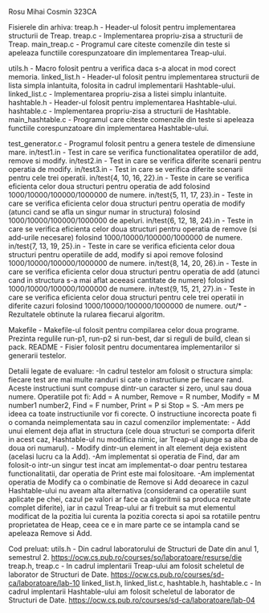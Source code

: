 Rosu Mihai Cosmin 323CA

Fisierele din arhiva:
treap.h - Header-ul folosit pentru implementarea structurii de Treap.
treap.c - Implementarea propriu-zisa a structurii de Treap.
main_treap.c - Programul care citeste comenzile din teste si apeleaza functiile
corespunzatoare din implementarea Treap-ului.

utils.h - Macro folosit pentru a verifica daca s-a alocat in mod corect memoria.
linked_list.h - Header-ul folosit pentru implementarea structurii de lista
simpla inlantuita, folosita in cadrul implementarii Hashtable-ului.
linked_list.c - Implementarea propriu-zisa a listei simplu inlantuite.
hashtable.h - Header-ul folosit pentru implementarea Hashtable-ului.
hashtable.c - Implementarea propriu-zisa a structurii de Hashtable.
main_hashtable.c - Programul care citeste comenzile din teste si apeleaza
functiile corespunzatoare din implementarea Hashtable-ului.

test_generator.c - Programul folosit pentru a genera testele de dimensiune mare.
in/test1.in - Test in care se verifica functionalitatea operatiilor de add,
remove si modify.
in/test2.in - Test in care se verifica diferite scenarii pentru operatia de
modify.
in/test3.in - Test in care se verifica diferite scenarii pentru cele trei
operatii.
in/test{4, 10, 16, 22}.in - Teste in care se verifica eficienta celor doua
structuri pentru operatia de add folosind 1000/10000/100000/1000000 de numere.
in/test{5, 11, 17, 23}.in - Teste in care se verifica eficienta celor doua
structuri pentru operatia de modify (atunci cand se afla un singur numar in
structura) folosind 1000/10000/100000/1000000 de apeluri.
in/test{6, 12, 18, 24}.in - Teste in care se verifica eficienta celor doua
structuri pentru operatia de remove (si add-urile necesare) folosind
1000/10000/100000/1000000 de numere.
in/test{7, 13, 19, 25}.in - Teste in care se verifica eficienta celor doua
structuri pentru operatiile de add, modify si apoi remove folosind
1000/10000/100000/1000000 de numere.
in/test{8, 14, 20, 26}.in - Teste in care se verifica eficienta celor doua
structuri pentru operatia de add (atunci cand in structura s-a mai aflat
aceeasi cantitate de numere) folosind 1000/10000/100000/1000000 de numere.
in/test{9, 15, 21, 27}.in - Teste in care se verifica eficienta celor doua
structuri pentru cele trei operatii in diferite cazuri folosind
1000/10000/100000/1000000 de numere.
out/* - Rezultatele obtinute la rularea fiecarui algoritm.

Makefile - Makefile-ul folosit pentru compilarea celor doua programe. Prezinta
regulile run-p1, run-p2 si run-best, dar si reguli de build, clean si pack.
README - Fisier folosit pentru documentarea implementarilor si generarii
testelor.

Detalii legate de evaluare:
-In cadrul testelor am folosit o structura simpla: fiecare test are mai multe
randuri si cate o instructiune pe fiecare rand. Aceste instructiuni sunt
compuse dintr-un caracter si zero, unul sau doua numere. Operatiile pot fi:
Add = A number, Remove = R number, Modify = M number1 number2, Find = F number,
Print = P si Stop = S.
-Am mers pe ideea ca toate instructiunile vor fi corecte. O instructiune
incorecta poate fi o comanda neimplementata sau in cazul comenzilor
implementate: - Add unui element deja aflat in structura (cele doua structuri
se comporta diferit in acest caz, Hashtable-ul nu modifica nimic, iar Treap-ul
ajunge sa aiba de doua ori numarul).
	      - Modify dintr-un element in alt element deja existent (acelasi
lucru ca la Add).
-Am implementat si operatia de Find, dar am folosit-o intr-un singur test incat
am implementat-o doar pentru testarea functionalitatii, dar operatia de Print
este mai folositoare.
-Am implementat operatia de Modify ca o combinatie de Remove si Add deoarece
in cazul Hashtable-ului nu aveam alta alternativa (considerand ca operatiile
sunt aplicate pe chei, cazul pe valori ar face ca algoritmii sa produca
rezultate complet diferite), iar in cazul Treap-ului ar fi trebuit sa mut
elementul modificat de la pozitia lui curenta la pozitia corecta si apoi sa
rotatiile pentru proprietatea de Heap, ceea ce e in mare parte ce se intampla
cand se apeleaza Remove si Add.

Cod preluat:
utils.h - Din cadrul laboratorului de Structuri de Date din anul 1, semestrul 2.
https://ocw.cs.pub.ro/courses/so/laboratoare/resurse/die
treap.h, treap.c - In cadrul implentarii Treap-ului am folosit scheletul de
laborator de Structuri de Date.
https://ocw.cs.pub.ro/courses/sd-ca/laboratoare/lab-10
linked_list.h, linked_list.c, hashtable.h, hashtable.c - In cadrul implentarii
Hashtable-ului am folosit scheletul de laborator de Structuri de Date.
https://ocw.cs.pub.ro/courses/sd-ca/laboratoare/lab-04

